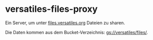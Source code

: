 # versatiles-files-proxy

Ein Server, um unter [files.versatiles.org](https://files.versatiles.org/) Dateien zu sharen.

Die Daten kommen aus dem Bucket-Verzeichnis: [gs://versatiles/files/](https://console.cloud.google.com/storage/browser/versatiles/files).
